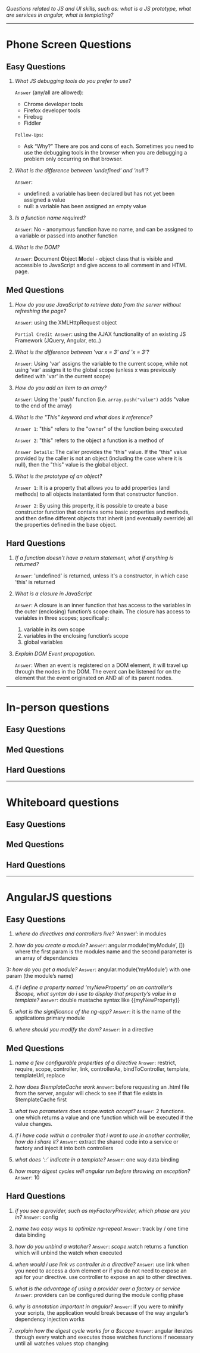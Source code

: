 *Questions related to JS and UI skills, such as: what is a JS prototype, what are services in angular, what is templating?*

---

# Phone Screen Questions

## Easy Questions

1. *What JS debugging tools do you prefer to use?*

    `Answer` (any/all are allowed):
    * Chrome developer tools
    * Firefox developer tools
    * Firebug
    * Fiddler

    `Follow-Ups`:
    * Ask “Why?” There are pos and cons of each.  Sometimes you need to use the debugging tools in the browser when you are debugging a problem only occurring on that browser.

2. *What is the difference between 'undefined' and 'null'?*

    `Answer`: 
    * undefined: a variable has been declared but has not yet been assigned a value
    * null: a variable has been assigned an empty value

3. *Is a function name required?*

    `Answer`: No - anonymous function have no name, and can be assigned to a variable or passed into another function

4. *What is the DOM?*

    `Answer`: **D**ocument **O**bject **M**odel - object class that is visible and accessible to JavaScript and give access to all comment in and HTML page.


## Med Questions

1. *How do you use JavaScript to retrieve data from the server without refreshing the page?*
    
    `Answer`: using the XMLHttpRequest object
    
    `Partial Credit Answer`: using the AJAX functionality of an existing JS Framework (JQuery, Angular, etc..)

2. *What is the difference between 'var x = 3' and 'x = 3'?*

    `Answer`:  Using 'var' assigns the variable to the current scope, while not using 'var' assigns it to the global scope (unless x was previously defined with 'var' in the current scope)

3. *How do you add an item to an array?*

    `Answer`: Using the 'push' function (i.e. `array.push("value")` adds "value to the end of the array)

5. *What is the "This" keyword and what does it reference?*

    `Answer 1`: "this" refers to the "owner" of the function being executed

    `Answer 2`: "this" refers to the object a function is a method of

    `Answer Details`: The caller provides the "this" value. If the "this" value provided by the caller is not an object (including the case where it is null), then the "this" value is the global object.

6. *What is the prototype of an object?*

    `Answer 1`: It is a property that allows you to add properties (and methods) to all objects instantiated form that constructor function.

    `Answer 2`: By using this property, it is possible to create a base constructor function that contains some basic properties and methods, and then define different objects that inherit (and eventually override) all the properties defined in the base object.

## Hard Questions
1. *If a function doesn't have a return statement, what if anything is returned?*

    `Answer`: 'undefined' is returned, unless it's a constructor, in which case 'this' is returned

2. *What is a closure in JavaScript*

    `Answer`: A closure is an inner function that has access to the variables in the outer (enclosing) function’s scope chain. The closure has access to variables in three scopes; specifically: 
    1. variable in its own scope
    2. variables in the enclosing function’s scope
    3. global variables

3. *Explain DOM Event propagation.*

    `Answer`: When an event is registered on a DOM element, it will travel up through the nodes in the DOM. The event can be listened for on the element that the event originated on AND all of its parent nodes.

---

# In-person questions

## Easy Questions

## Med Questions

## Hard Questions

---

# Whiteboard questions

## Easy Questions

## Med Questions

## Hard Questions

---

# AngularJS questions

## Easy Questions
1. *where do directives and controllers live?*
‘Answer’: in modules

2. *how do you create a module?*
`Answer`: angular.module(‘myModule’, []) where the first param is the modules name and the second parameter is an array of dependancies

3: *how do you get a module?*
`Answer`: angular.module(‘myModule’) with one param (the module’s name)

4. *if i define a property named ‘myNewProperty’ on an controller’s $scope, what syntax do i use to display that property’s value in a template?*
`Answer`: double mustache syntax like {{myNewProperty}}

5. *what is the significance of the ng-app?*
`Answer`: it is the name of the applications primary module

6. *where should you modify the dom?*
`Answer`: in a directive

## Med Questions

1. *name a few configurable properties of a directive*
`Answer`: restrict, require, scope, controller, link, controllerAs, bindToController, template, templateUrl, replace

2. *how does $templateCache work*
`Answer`: before requesting an .html file from the server, angular will check to see if that file exists in $templateCache first

3. *what two parameters does $scope.$watch accept?*
`Answer`: 2 functions. one which returns a value and one function which will be executed if the value changes.

4. *if i have code within a controller that i want to use in another controller, how do i share it?*
`Answer`: extract the shared code into a service or factory and inject it into both controllers

5. *what does ‘::’ indicate in a template?*
`Answer`: one way data binding

6. *how many digest cycles will angular run before throwing an exception?*
`Answer`: 10


## Hard Questions

1. *if you see a provider, such as myFactoryProvider, which phase are you in?*
`Answer`: config

2. *name two easy ways to optimize ng-repeat*
`Answer`: track by / one time data binding

3. *how do you unbind a watcher?*
`Answer`: $scope.$watch returns a function which will unbind the watch when executed

4. *when would i use link vs controller in a directive?*
`Answer`: use link when you need to access a dom element or if you do not need to expose an api for your directive. use controller to expose an api to other directives.

5. *what is the advantage of using a provider over a factory or service*
`Answer`: providers can be configured during the module config phase

6. *why is annotation important in angular?*
`Answer`: if you were to minify your scripts, the application would break because of the way angular’s dependency injection works

7. *explain how the digest cycle works for a $scope*
`Answer`: angular iterates through every watch and executes those watches functions if necessary until all watches values stop changing
